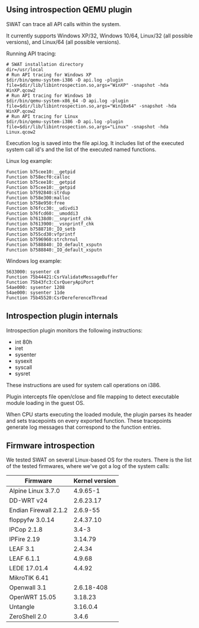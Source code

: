 ## Using introspection QEMU plugin

SWAT can trace all API calls within the system.

It currently supports Windows XP/32, Windows 10/64, Linux/32 (all possible versions), and Linux/64 (all possible versions).

Running API tracing:

    # SWAT installation directory
    dir=/usr/local
    # Run API tracing for Windows XP
    $dir/bin/qemu-system-i386 -D api.log -plugin file=$dir/lib/libintrospection.so,args="WinXP" -snapshot -hda WinXP.qcow2
    # Run API tracing for Windows 10
    $dir/bin/qemu-system-x86_64 -D api.log -plugin file=$dir/lib/libintrospection.so,args="Win10x64" -snapshot -hda WinXP.qcow2
    # Run API tracing for Linux
    $dir/bin/qemu-system-i386 -D api.log -plugin file=$dir/lib/libintrospection.so,args="Linux" -snapshot -hda Linux.qcow2

Execution log is saved into the file api.log. It includes list of the executed system call id's and the list of the executed named functions.

Linux log example:
```
Function b75cee10:__getpid
Function b758ecf0:calloc
Function b75cee10:__getpid
Function b75cee10:__getpid
Function b7592840:strdup
Function b758e300:malloc
Function b758e950:free
Function b76fcc30:__udivdi3
Function b76fcd60:__umoddi3
Function b76138d0:__snprintf_chk
Function b7613900:__vsnprintf_chk
Function b7588710:_IO_setb
Function b755cd30:vfprintf
Function b7596960:strchrnul
Function b7588840:_IO_default_xsputn
Function b7588840:_IO_default_xsputn
```

Windows log example:
```
5633000: sysenter c8
Function 75b44421:CsrValidateMessageBuffer
Function 75b43fc3:CsrQueryApiPort
54ae000: sysenter 1208
54ae000: sysenter 11de
Function 75b45520:CsrDereferenceThread
```

## Introspection plugin internals

Introspection plugin monitors the following instructions:
* int 80h
* iret
* sysenter
* sysexit
* syscall
* sysret

These instructions are used for system call operations on i386.

Plugin intercepts file open/close and file mapping to detect executable module loading in the guest OS.

When CPU starts executing the loaded module, the plugin parses its header and sets tracepoints on every exported function. These tracepoints generate log messages that correspond to the function entries.

## Firmware introspection

We tested SWAT on several Linux-based OS for the routers.
There is the list of the tested firmwares, where we've got a log of the system calls:

| Firmware | Kernel version |
|----------|----------------|
| Alpine Linux 3.7.0 | 4.9.65-1 |
| DD-WRT v24 | 2.6.23.17 |
| Endian Firewall 2.1.2 | 2.6.9-55 |
| floppyfw 3.0.14 | 2.4.37.10 |
| IPCop 2.1.8 | 3.4-3 |
| IPFire 2.19 | 3.14.79 |
| LEAF 3.1 | 2.4.34 |
| LEAF 6.1.1 | 4.9.68 |
| LEDE 17.01.4 | 4.4.92 |
| MikroTIK 6.41 | |
| Openwall 3.1 | 2.6.18-408 |
| OpenWRT 15.05 | 3.18.23 |
| Untangle | 3.16.0.4 |
| ZeroShell 2.0 | 3.4.6 |

